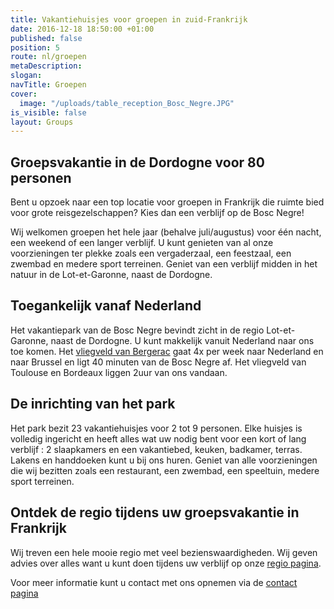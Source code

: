 ```yaml
---
title: Vakantiehuisjes voor groepen in zuid-Frankrijk
date: 2016-12-18 18:50:00 +01:00
published: false
position: 5
route: nl/groepen
metaDescription: 
slogan: 
navTitle: Groepen
cover:
  image: "/uploads/table_reception_Bosc_Negre.JPG"
is_visible: false
layout: Groups
---
```


## Groepsvakantie in de Dordogne voor 80 personen

Bent u opzoek naar een top locatie voor groepen in Frankrijk die ruimte bied voor grote reisgezelschappen? Kies dan een verblijf op de Bosc Negre! 

Wij welkomen groepen het hele jaar (behalve juli/augustus) voor één nacht, een weekend of een langer verblijf. U kunt genieten van al onze voorzieningen ter plekke zoals een vergaderzaal, een feestzaal, een zwembad en medere sport terreinen. Geniet van een verblijf midden in het natuur in de Lot-et-Garonne, naast de Dordogne.

## Toegankelijk vanaf Nederland

Het vakantiepark van de Bosc Negre bevindt zicht in de regio Lot-et-Garonne, naast de Dordogne. U kunt makkelijk vanuit Nederland naar ons toe komen. Het [vliegveld van Bergerac](http://www.bergerac.aeroport.fr/en/) gaat 4x per week naar Nederland en naar Brussel en ligt 40 minuten van de Bosc Negre af. Het vliegveld van Toulouse en Bordeaux liggen 2uur van ons vandaan. 

## De inrichting van het park

Het park bezit 23 vakantiehuisjes voor 2 tot 9 personen. Elke huisjes is volledig ingericht en heeft alles wat uw nodig bent voor een kort of lang verblijf : 2 slaapkamers en een vakantiebed, keuken, badkamer, terras. Lakens en handdoeken kunt u bij ons huren. Geniet van alle voorzieningen die wij bezitten zoals een restaurant, een zwembad, een speeltuin, medere sport terreinen.

## Ontdek de regio tijdens uw groepsvakantie in Frankrijk

Wij treven een hele mooie regio met veel bezienswaardigheden. Wij geven advies over alles want u kunt doen tijdens uw verblijf op onze [regio pagina](/nl/regio/).

Voor meer informatie kunt u contact met ons opnemen via de [contact pagina](/nl/contact/)